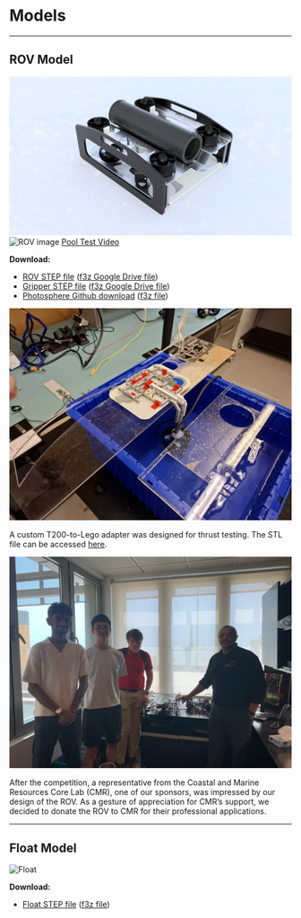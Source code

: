 ﻿# Models

---

## **ROV Model**

![ROV CAD render](images/rov_render.png)
![ROV image](images/rov_pool.png)
[Pool Test Video](https://youtu.be/HalhtXvYYro)

**Download:**  
- [ROV STEP file](files/ROV.step) ([f3z Google Drive file](https://drive.google.com/file/d/1CSuDAXggwamgUQ0F3YDBGZ4MGBTvEjoI/view?usp=sharing))
- [Gripper STEP file](files/Gripper.step) ([f3z Google Drive file](https://drive.google.com/file/d/1I8YvQWp7bbg3L94b0wb-usT_5LE429A_/view?usp=sharing))
- [Photosphere Github download](files/Photosphere.step) ([f3z file](files/Photosphere.f3z))

![Thrust test setup](images/thrust_test.png)

A custom T200-to-Lego adapter was designed for thrust testing. The STL file can be accessed [here](files/T200_Lego.stl). 

![ROV donation](images/rov_donation.png)

After the competition, a representative from the Coastal and Marine Resources Core Lab (CMR), one of our sponsors, was impressed by our design of the ROV. As a gesture of appreciation for CMR’s support, we decided to donate the ROV to CMR for their professional applications.


---

## **Float Model**

![Float](images/float.png)

**Download:**  

- [Float STEP file](files/Float.step) ([f3z file](files/Float.f3z))
